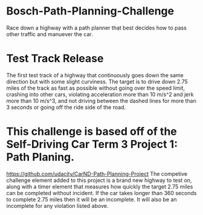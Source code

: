 # Bosch-Path-Planning-Challenge
Race down a highway with a path planner that best decides how to pass other traffic and manuever the car.

# Test Track Release
The first test track of a highway that continuously goes down the same direction but with some slight curviness. The target is to drive down 2.75 miles of the track as fast as possible without going over the speed limit, crashing into other cars, violating acceleration more than 10 m/s^2 and jerk more than 10 m/s^3, and not driving between the dashed lines for more than 3 seconds or going off the ride side of the road.

# This challenge is based off of the Self-Driving Car Term 3 Project 1: Path Planing.
https://github.com/udacity/CarND-Path-Planning-Project
The competive challenge element added to this project is a brand new highway to test on, along with a timer element that measures how quickly the target 2.75 miles can be completed without incident. If the car takes longer than 360 seconds to complete 2.75 miles then it will be an incomplete. It will also be an incomplete for any violation listed above.
